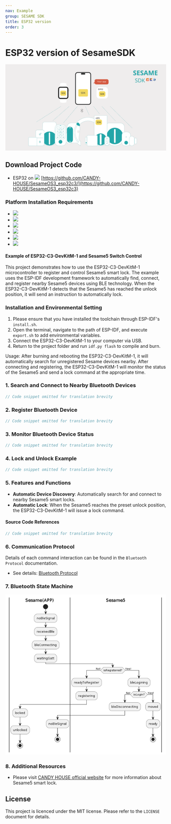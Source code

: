 ```yaml
---
nav: Example
group: SESAME SDK
title: ESP32 version
order: 3
---
```


# ESP32 version of SesameSDK

![Sesame device](https://raw.githubusercontent.com/CANDY-HOUSE/.github/main/profile/images/SesameSDK.png 'Sesame')

## Download Project Code

- ESP32 on <img src="https://img.shields.io/badge/Github-000000?logo=Github&logoColor=white"/> [https://github.com/CANDY-HOUSE/SesameOS3_esp32c3/](https://github.com/CANDY-HOUSE/SesameOS3_esp32c3)

### Platform Installation Requirements

- <img src="https://img.shields.io/badge/windows-10.0-FA7343" />
- <img src="https://img.shields.io/badge/Bluetooth-4.0LE +-0082FC" />
- <img src="https://img.shields.io/badge/ESP 32+-000000" />
- <img src="https://img.shields.io/badge/macOS-10.15 +-000000" />
- <img src="https://img.shields.io/badge/IoT SDK +-000000" />
- <img src="https://img.shields.io/badge/nRF Connect SDK +-1575F9" />

#### Example of ESP32-C3-DevKitM-1 and Sesame5 Switch Control

This project demonstrates how to use the ESP32-C3-DevKitM-1 microcontroller to register and control Sesame5 smart lock. The example uses the ESP-IDF development framework to automatically find, connect, and register nearby Sesame5 devices using BLE technology. When the ESP32-C3-DevKitM-1 detects that the Sesame5 has reached the unlock position, it will send an instruction to automatically lock.

### Installation and Environmental Setting

1. Please ensure that you have installed the toolchain through ESP-IDF's `install.sh`.
2. Open the terminal, navigate to the path of ESP-IDF, and execute `export.sh` to add environmental variables.
3. Connect the ESP32-C3-DevKitM-1 to your computer via USB.
4. Return to the project folder and run `idf.py flash` to compile and burn.

Usage: After burning and rebooting the ESP32-C3-DevKitM-1, it will automatically search for unregistered Sesame devices nearby. After connecting and registering, the ESP32-C3-DevKitM-1 will monitor the status of the Sesame5 and send a lock command at the appropriate time.

### 1. Search and Connect to Nearby Bluetooth Devices

```c
// Code snippet omitted for translation brevity
```

### 2. Register Bluetooth Device

```c
// Code snippet omitted for translation brevity
```

### 3. Monitor Bluetooth Device Status

```c
// Code snippet omitted for translation brevity
```

### 4. Lock and Unlock Example

```c
// Code snippet omitted for translation brevity
```

### 5. Features and Functions

- **Automatic Device Discovery**: Automatically search for and connect to nearby Sesame5 smart locks.
- **Automatic Lock**: When the Sesame5 reaches the preset unlock position, the ESP32-C3-DevKitM-1 will issue a lock command.

#### Source Code References

```c
// Code snippet omitted for translation brevity
```

### 6. Communication Protocol

Details of each command interaction can be found in the `Bluetooth Protocol` documentation.

- See details: [Bluetooth Protocol](/components/bluetooth)

### 7. Bluetooth State Machine

![State Machine](https://raw.githubusercontent.com/CANDY-HOUSE/.github/main/profile/uml/uml_output/p08_statemechine.png)

### 8. Additional Resources

- Please visit [CANDY HOUSE official website](https://jp.candyhouse.co/) for more information about Sesame5 smart lock.

## License

This project is licenced under the MIT license. Please refer to the `LICENSE` document for details.